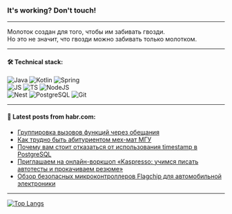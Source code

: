 ### It's working? Don't touch!

---
Молоток создан для того, чтобы им забивать гвозди. <br>
Но это не значит, что гвозди можно забивать только молотком.

---

#### 🛠️ Technical stack:

![Java](https://img.shields.io/badge/Java-informational?logo=Oracle&style=flat&logoColor=white&color=FF4500)
![Kotlin](https://img.shields.io/badge/Kotlin-informational?logo=Kotlin&style=flat&logoColor=white&color=774D97)
![Spring](https://img.shields.io/badge/SpringBoot-informational?logo=SpringBoot&style=flat&logoColor=white&color=6DB33F) <br>
![JS](https://img.shields.io/badge/JS-informational?logo=javaScript&style=flat&logoColor=black&color=F7Df1E)
![TS](https://img.shields.io/badge/TypeScript-informational?logo=typeScript&style=flat&logoColor=black&color=0667A8)
![NodeJS](https://img.shields.io/badge/NodeJS-informational?logo=node.js&style=flat&logoColor=white&color=70A760) <br>
![Nest](https://img.shields.io/badge/NestJS-informational?logo=NestJS&style=flat&logoColor=white&color=E0234E)
![PostgreSQL](https://img.shields.io/badge/PostgreSQL-informational?logo=PostgreSQL&style=flat&logoColor=white&color=DAA520)
![Git](https://img.shields.io/badge/Git-informational?logo=git&style=flat&logoColor=white&color=778899)

___

#### 💬 Latest posts from habr.com:

<!-- BLOG-POST-LIST:START -->
- [Группировка вызовов функций через обещания](https://habr.com/ru/articles/772994/?utm_source=habrahabr&utm_medium=rss&utm_campaign=772994)
- [Как трудно быть абитуриентом мех-мат МГУ](https://habr.com/ru/articles/773020/?utm_source=habrahabr&utm_medium=rss&utm_campaign=773020)
- [Почему вам стоит отказаться от использования timestamp в PostgreSQL](https://habr.com/ru/articles/772954/?utm_source=habrahabr&utm_medium=rss&utm_campaign=772954)
- [Приглашаем на онлайн-воркшоп «Kaspresso: учимся писать автотесты и прокачиваем резюме»](https://habr.com/ru/companies/kaspersky/articles/772948/?utm_source=habrahabr&utm_medium=rss&utm_campaign=772948)
- [Обзор безопасных микроконтроллеров Flagchip для автомобильной электроники](https://habr.com/ru/companies/3rdman/articles/771894/?utm_source=habrahabr&utm_medium=rss&utm_campaign=771894)
<!-- BLOG-POST-LIST:END -->

---
[![Top Langs](https://github-readme-stats-git-master-advtsetting-gmailcom.vercel.app/api/top-langs/?username=zloylis&langs_count=10&hide_title=false&title_color=e6edf3&size_weight=0.5&count_weight=0.5&layout=compact&hide_border=true&theme=dracula)](https://github.com/zloylis)

<!-- ![GitHub stats](https://github-readme-stats-git-master-advtsetting-gmailcom.vercel.app/api?username=zloylis&show_icons=true&hide_border=true&theme=dracula&hide_title=true&include_all_commits=true&count_private=true&hide=contribs&hide_rank=true) -->
